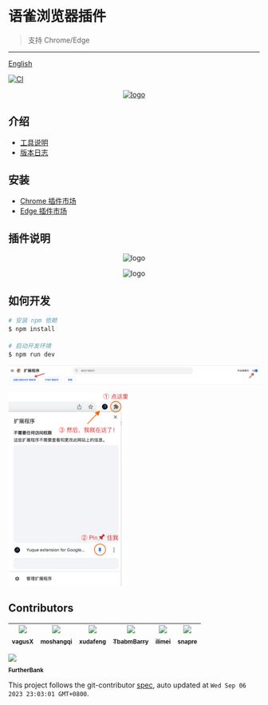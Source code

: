 # 语雀浏览器插件

> 支持 Chrome/Edge

---

[English](README.en.md)

[![CI][ci-image]][ci-url]

[ci-image]: https://github.com/yuque/yuque-chrome-extension/actions/workflows/ci.yml/badge.svg
[ci-url]: https://github.com/yuque/yuque-chrome-extension/actions/workflows/ci.yml

<p align="center">
  <a href="https://www.yuque.com/yuque/yuque-browser-extension/welcome">
    <img
      alt="logo"
      src="./resources/logo.png"
      width="200"
    />
  </a>
</p>

## 介绍

- [工具说明](https://www.yuque.com/yuque/yuque-browser-extension/welcome)
- [版本日志](https://www.yuque.com/yuque/yuque-browser-extension/changelog)

## 安装

* [Chrome 插件市场](https://chrome.google.com/webstore/detail/yuque-browser-extension-f/hnbdgfongnkfgnbpamndfiiedhapfecn)
* [Edge 插件市场](https://microsoftedge.microsoft.com/addons/detail/yuque-extension/mnfokalcidkmaadmfmdmhiamdnjljhgj)

## 插件说明

<p align="center">
  <img
    alt="logo"
    src="./resources/demo-1.gif"
    width="600"
  />
</p>

<p align="center">
  <img
    alt="logo"
    src="./resources/demo-2.gif"
    width="600"
  />
</p>

## 如何开发

```bash
# 安装 npm 依赖
$ npm install

# 启动开发环境
$ npm run dev
```

<img
  alt="logo"
  src="./resources/dev-1.png"
  width="750"
/>

<img
  alt="logo"
  src="./resources/dev-2.png"
  width="240"
/>

<!-- GITCONTRIBUTOR_START -->

## Contributors

|[<img src="https://avatars.githubusercontent.com/u/6828924?v=4" width="100px;"/><br/><sub><b>vagusX</b></sub>](https://github.com/vagusX)<br/>|[<img src="https://avatars.githubusercontent.com/u/50158871?v=4" width="100px;"/><br/><sub><b>moshangqi</b></sub>](https://github.com/moshangqi)<br/>|[<img src="https://avatars.githubusercontent.com/u/1011681?v=4" width="100px;"/><br/><sub><b>xudafeng</b></sub>](https://github.com/xudafeng)<br/>|[<img src="https://avatars.githubusercontent.com/u/71264455?v=4" width="100px;"/><br/><sub><b>TbabmBarry</b></sub>](https://github.com/TbabmBarry)<br/>|[<img src="https://avatars.githubusercontent.com/u/12947068?v=4" width="100px;"/><br/><sub><b>ilimei</b></sub>](https://github.com/ilimei)<br/>|[<img src="https://avatars.githubusercontent.com/u/52845048?v=4" width="100px;"/><br/><sub><b>snapre</b></sub>](https://github.com/snapre)<br/>|
| :---: | :---: | :---: | :---: | :---: | :---: |
[<img src="https://avatars.githubusercontent.com/u/78064514?v=4" width="100px;"/><br/><sub><b>FurtherBank</b></sub>](https://github.com/FurtherBank)<br/>

This project follows the git-contributor [spec](https://github.com/xudafeng/git-contributor), auto updated at `Wed Sep 06 2023 23:03:01 GMT+0800`.

<!-- GITCONTRIBUTOR_END -->
